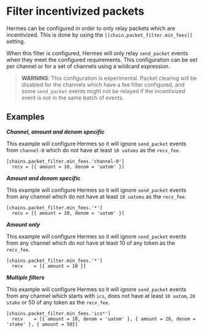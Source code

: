 # Filter incentivized packets

Hermes can be configured in order to only relay packets which are incentivized. This is done by using the `[[chain.packet_filter.min_fees]]` setting.

When this filter is configured, Hermes will only relay `send_packet` events when they  meet the configured requirements. This configuration can be set per channel or for a set of channels using a wildcard expression.

> __WARNING__: This configuration is experimental. Packet clearing will be disabled for the channels which have a fee filter configured, and some `send_packet` events might not be relayed if the incentivized event is not in the same batch of events.

## Examples

___Channel, amount and denom specific___

This example will configure Hermes so it will ignore `send_packet` events from `channel-0` which do not have at least `10 uatoms` as the `recv_fee`.

```
[chains.packet_filter.min_fees.'channel-0']
  recv = [{ amount = 10, denom = 'uatom' }]
```

___Amount and denom specific___

This example will configure Hermes so it will ignore `send_packet` events from any channel which do not have at least `10 uatoms` as the `recv_fee`.

```
[chains.packet_filter.min_fees.'*']
  recv = [{ amount = 10, denom = 'uatom' }]
```

___Amount only___

This example will configure Hermes so it will ignore `send_packet` events from any channel which do not have at least 10 of any token as the `recv_fee`.

```
[chains.packet_filter.min_fees.'*']
  recv    = [{ amount = 10 }]
```

___Multiple filters___

This example will configure Hermes so it will ignore `send_packet` events from any channel which starts with `ics`, does not have at least `10 uatom`, `20 stake` or 50 of any token as the `recv_fee`.

```
[chains.packet_filter.min_fees.'ics*']
  recv    = [{ amount = 10, denom = 'uatom' }, { amount = 20, denom = 'stake' }, { amount = 50}]
```
